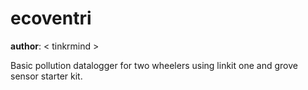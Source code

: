 # ecoventri
__author__: < tinkrmind >

Basic pollution datalogger for two wheelers using linkit one and grove sensor starter kit.

